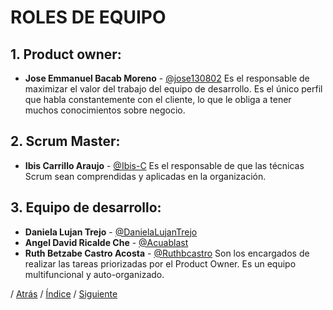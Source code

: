 # ROLES DE EQUIPO

## 1. Product owner:
* **Jose Emmanuel Bacab Moreno** - [@jose130802](https://github.com/jose130802 "jose130802")
Es el responsable de maximizar el valor del trabajo del equipo de desarrollo.
Es el único perfil que habla constantemente con el cliente, lo que le obliga a tener muchos conocimientos sobre negocio.

## 2. Scrum Master:
* **Ibis Carrillo Araujo** - [@Ibis-C](https://github.com/Ibis-C "@Ibis-C")
Es el responsable de que las técnicas Scrum sean comprendidas y aplicadas en la 
organización.

## 3. Equipo de desarrollo:
* **Daniela Lujan Trejo** - [@DanielaLujanTrejo](https://github.com/DanielaLujanTrejo "@DanielaLujanTrejo") 
* **Angel David Ricalde Che** - [@Acuablast](https://github.com/Acuablast "@JAcuablast")
* **Ruth Betzabe Castro Acosta** - [@Ruthbcastro](https://github.com/Ruthbcastro "@Ruthbcastro")
Son los encargados de realizar las tareas priorizadas por el Product Owner. Es un 
equipo multifuncional y auto-organizado.

/ [Atrás](https://github.com/Ibis-C/Metodos-de-organizaci-n/blob/Daniela-Lujan/Trabajoenequipo.md#trabajo-en-equipo)
/ [Índice](https://github.com/Ibis-C/Metodos-de-organizaci-n/tree/main#%C3%ADndice "íNDICE") /
[Siguiente]()
